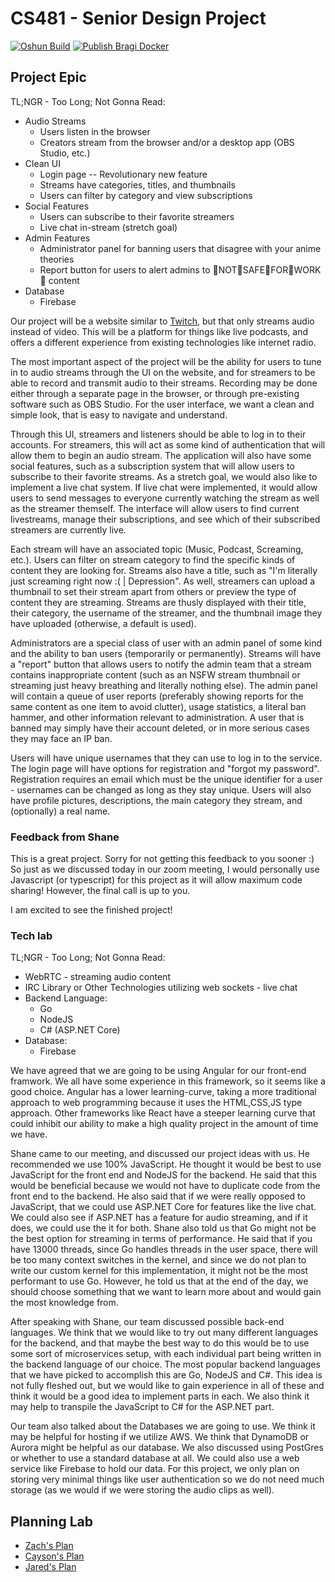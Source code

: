 # CS481 - Senior Design Project

[![Oshun Build](https://github.com/shanep-capstone/cs481-s21-team_4/actions/workflows/oshun.yml/badge.svg)](https://github.com/shanep-capstone/cs481-s21-team_4/actions/workflows/oshun.yml)
[![Publish Bragi Docker](https://github.com/shanep-capstone/cs481-s21-team_4/actions/workflows/bragi-docker.yml/badge.svg)](https://github.com/shanep-capstone/cs481-s21-team_4/actions/workflows/bragi-docker.yml)

## Project Epic

TL;NGR - Too Long; Not Gonna Read:

- Audio Streams
  - Users listen in the browser
  - Creators stream from the browser and/or a desktop app (OBS Studio, etc.)
- Clean UI
  - Login page -- Revolutionary new feature
  - Streams have categories, titles, and thumbnails
  - Users can filter by category and view subscriptions
- Social Features
  - Users can subscribe to their favorite streamers
  - Live chat in-stream (stretch goal)
- Admin Features
  - Administrator panel for banning users that disagree with your anime theories
  - Report button for users to alert admins to 🚨NOT🚨SAFE🚨FOR🚨WORK🚨 content
- Database 
  - Firebase

Our project will be a website similar to [Twitch](https://www.twitch.tv), but that only streams audio instead of video. This will be a platform for things like live podcasts, and offers a different experience from existing technologies like internet radio.

The most important aspect of the project will be the ability for users to tune in to audio streams through the UI on the website, and for streamers to be able to record and transmit audio to their streams. Recording may be done either through a separate page in the browser, or through pre-existing software such as OBS Studio. For the user interface, we want a clean and simple look, that is easy to navigate and understand.

Through this UI, streamers and listeners should be able to log in to their accounts. For streamers, this will act as some kind of authentication that will allow them to begin an audio stream. The application will also have some social features, such as a subscription system that will allow users to subscribe to their favorite streams. As a stretch goal, we would also like to implement a live chat system. If live chat were implemented, it would allow users to send messages to everyone currently watching the stream as well as the streamer themself. The interface will allow users to find current livestreams, manage their subscriptions, and see which of their subscribed streamers are currently live.

Each stream will have an associated topic (Music, Podcast, Screaming, etc.). Users can filter on stream category to find the specific kinds of content they are looking for. Streams also have a title, such as "I'm literally just screaming right now :( | Depression". As well, streamers can upload a thumbnail to set their stream apart from others or preview the type of content they are streaming. Streams are thusly displayed with their title, their category, the username of the streamer, and the thumbnail image they have uploaded (otherwise, a default is used).

Administrators are a special class of user with an admin panel of some kind and the ability to ban users (temporarily or permanently). Streams will have a "report" button that allows users to notify the admin team that a stream contains inappropriate content (such as an NSFW stream thumbnail or streaming just heavy breathing and literally nothing else). The admin panel will contain a queue of user reports (preferably showing reports for the same content as one item to avoid clutter), usage statistics, a literal ban hammer, and other information relevant to administration. A user that is banned may simply have their account deleted, or in more serious cases they may face an IP ban.

Users will have unique usernames that they can use to log in to the service. The login page will have options for registration and "forgot my password". Registration requires an email which must be the unique identifier for a user - usernames can be changed as long as they stay unique. Users will also have profile pictures, descriptions, the main category they stream, and (optionally) a real name.

### Feedback from Shane

This is a great project. Sorry for not getting this feedback to you sooner :) So just as we discussed today in our zoom meeting, I would personally use Javascript (or typescript) for this project as it will allow maximum code sharing! However, the final call is up to you. 


I am excited to see the finished project! 


### Tech lab

TL;NGR - Too Long; Not Gonna Read:

- WebRTC - streaming audio content
- IRC Library or Other Technologies utilizing web sockets - live chat
- Backend Language:
  - Go
  - NodeJS
  - C# (ASP.NET Core)
- Database:
  - Firebase

We have agreed that we are going to be using Angular for our front-end framwork. We all have some experience in this framework, so it seems like a good choice. Angular has a lower learning-curve, taking a more traditional approach to web programming because it uses the HTML,CSS,JS type approach. Other frameworks like React have a steeper learning curve that could inhibit our ability to make a high quality project in the amount of time we have.

Shane came to our meeting, and discussed our project ideas with us. He recommended we use 100% JavaScript. He thought it would be best to use JavaScript for the front end and NodeJS for the backend. He said that this would be beneficial because we would not have to duplicate code from the front end to the backend. He also said that if we were really opposed to JavaScript, that we could use ASP.NET Core for features like the live chat. We could also see if ASP.NET has a feature for audio streaming, and if it does, we could use the it for both. Shane also told us that Go might not be the best option for streaming in terms of performance. He said that if you have 13000 threads, since Go handles threads in the user space, there will be too many context switches in the kernel, and since we do not plan to write our custom kernel for this implementation, it might not be the most performant to use Go. However, he told us that at the end of the day, we should choose something that we want to learn more about and would gain the most knowledge from.

After speaking with Shane, our team discussed possible back-end languages. We think that we would like to try out many different languages for the backend, and that maybe the best way to do this would be to use some sort of microservices setup, with each individual part being written in the backend language of our choice. The most popular backend languages that we have picked to accomplish this are Go, NodeJS and C#. This idea is not fully fleshed out, but we would like to gain experience in all of these and think it would be a good idea to implement parts in each. We also think it may help to transpile the JavaScript to C# for the ASP.NET part.

Our team also talked about the Databases we are going to use. We think it may be helpful for hosting if we utilize AWS. We think that DynamoDB or Aurora might be helpful as our database. We also discussed using PostGres or whether to use a standard database at all. We could also use a web service like Firebase to hold our data. For this project, we only plan on storing very minimal things like user authentication so we do not need much storage (as we would if we were storing the audio clips as well).

## Planning Lab

- [Zach's Plan](planning/zacharygillenwat@u.boisestate.edu.md)
- [Cayson's Plan](planning/caysonwilkins@u.boisestate.edu.md)
- [Jared's Plan](planning/jaredrackley@u.boisestate.edu.md)
